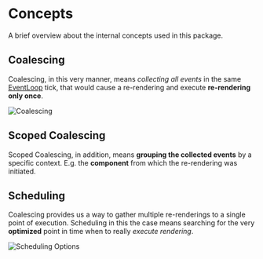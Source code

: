 # Concepts

  A brief overview about the internal concepts used in this package.

  ## Coalescing

  Coalescing, in this very manner, means _collecting all events_ in the same
  [EventLoop](https://developer.mozilla.org/de/docs/Web/JavaScript/EventLoop) tick,
  that would cause a re-rendering and execute **re-rendering only once**.

  ![Coalescing](https://raw.githubusercontent.com/rx-angular/rx-angular/master/libs/template/docs/images/coalescing.png)

  ## Scoped Coalescing

  Scoped Coalescing, in addition, means **grouping the collected events** by a specific context.
  E.g. the **component** from which the re-rendering was initiated.

  ## Scheduling

  Coalescing provides us a way to gather multiple re-renderings to a single point of execution. Scheduling in this
  the case means searching for the very **optimized** point in time when to really _execute rendering_.

  ![Scheduling Options](https://raw.githubusercontent.com/rx-angular/rx-angular/master/libs/template/docs/images/scheduling-options.png)
